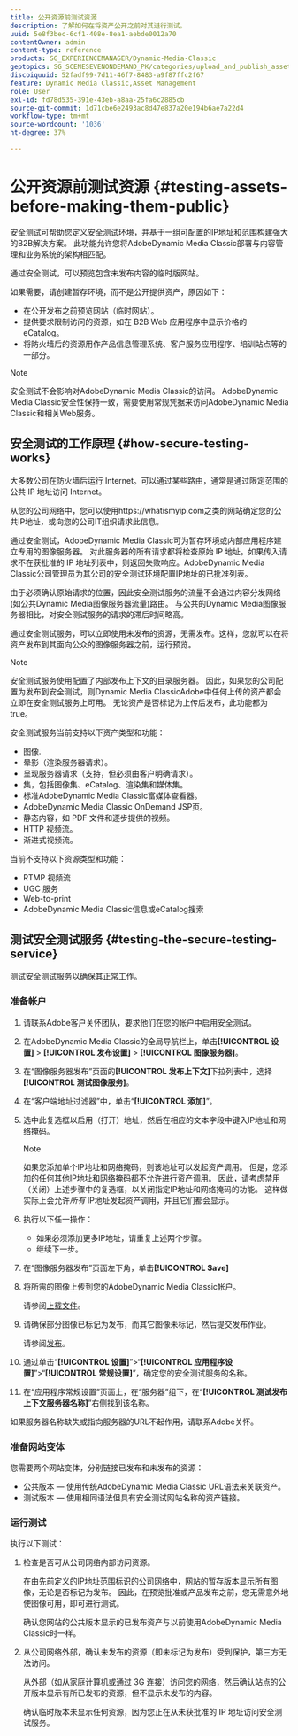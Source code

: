 ```yaml
---
title: 公开资源前测试资源
description: 了解如何在将资产公开之前对其进行测试。
uuid: 5e8f3bec-6cf1-408e-8ea1-aebde0012a70
contentOwner: admin
content-type: reference
products: SG_EXPERIENCEMANAGER/Dynamic-Media-Classic
geptopics: SG_SCENESEVENONDEMAND_PK/categories/upload_and_publish_assets
discoiquuid: 52fadf99-7d11-46f7-8483-a9f87ffc2f67
feature: Dynamic Media Classic,Asset Management
role: User
exl-id: fd78d535-391e-43eb-a8aa-25fa6c2885cb
source-git-commit: 1d71cbe6e2493ac8d47e837a20e194b6ae7a22d4
workflow-type: tm+mt
source-wordcount: '1036'
ht-degree: 37%

---
```


# 公开资源前测试资源 {#testing-assets-before-making-them-public}

安全测试可帮助您定义安全测试环境，并基于一组可配置的IP地址和范围构建强大的B2B解决方案。 此功能允许您将AdobeDynamic Media Classic部署与内容管理和业务系统的架构相匹配。

通过安全测试，可以预览包含未发布内容的临时版网站。

如果需要，请创建暂存环境，而不是公开提供资产，原因如下：

* 在公开发布之前预览网站（临时网站）。
* 提供要求限制访问的资源，如在 B2B Web 应用程序中显示价格的 eCatalog。
* 将防火墙后的资源用作产品信息管理系统、客户服务应用程序、培训站点等的一部分。

>[!NOTE]
>
>安全测试不会影响对AdobeDynamic Media Classic的访问。 AdobeDynamic Media Classic安全性保持一致，需要使用常规凭据来访问AdobeDynamic Media Classic和相关Web服务。

## 安全测试的工作原理 {#how-secure-testing-works}

大多数公司在防火墙后运行 Internet。可以通过某些路由，通常是通过限定范围的公共 IP 地址访问 Internet。

从您的公司网络中，您可以使用https://whatismyip.com之类的网站确定您的公共IP地址，或向您的公司IT组织请求此信息。

通过安全测试，AdobeDynamic Media Classic可为暂存环境或内部应用程序建立专用的图像服务器。 对此服务器的所有请求都将检查原始 IP 地址。如果传入请求不在获批准的 IP 地址列表中，则返回失败响应。AdobeDynamic Media Classic公司管理员为其公司的安全测试环境配置IP地址的已批准列表。

由于必须确认原始请求的位置，因此安全测试服务的流量不会通过内容分发网络(如公共Dynamic Media图像服务器流量)路由。 与公共的Dynamic Media图像服务器相比，对安全测试服务的请求的滞后时间略高。

通过安全测试服务，可以立即使用未发布的资源，无需发布。这样，您就可以在将资产发布到其面向公众的图像服务器之前，运行预览。

>[!NOTE]
>
>安全测试服务使用配置了内部发布上下文的目录服务器。 因此，如果您的公司配置为发布到安全测试，则Dynamic Media ClassicAdobe中任何上传的资产都会立即在安全测试服务上可用。 无论资产是否标记为上传后发布，此功能都为true。

安全测试服务当前支持以下资产类型和功能：

<!-- 

Comment Type: remark
Last Modified By: unknown unknown 
Last Modified Date: 

<p>Added videos to list below 9/11/2012. Moved “Render Server requests” from unsupported to supported, listed below on 3/15/2016 as per email from Cynthia March 11, 2016)</p>

 -->

* 图像.
* 晕影（渲染服务器请求）。
* 呈现服务器请求（支持，但必须由客户明确请求）。
* 集，包括图像集、eCatalog、渲染集和媒体集。
* 标准AdobeDynamic Media Classic富媒体查看器。
* AdobeDynamic Media Classic OnDemand JSP页。
* 静态内容，如 PDF 文件和逐步提供的视频。
* HTTP 视频流。
* 渐进式视频流。

当前不支持以下资源类型和功能：

* RTMP 视频流
* UGC 服务
* Web-to-print
* AdobeDynamic Media Classic信息或eCatalog搜索

## 测试安全测试服务 {#testing-the-secure-testing-service}

测试安全测试服务以确保其正常工作。

<!-- >[!NOTE]
>
>*If you do not mention any IPs under **[!UICONTROL Setup]** > **[!UICONTROL Application Setup]** > **[!UICONTROL Publish Setup]** > **[!UICONTROL Image Server]** > **[!UICONTROL Test Image Service]*** - If you add an IP only, that IP is able to call the assets and no other IP are allowed to make the calls. As long there is no IP mentioned under that section, all IPs are allowed to make the calls for the assets, and they show up. -->

### 准备帐户

<!-- 

Comment Type: remark
Last Modified By: unknown unknown 
Last Modified Date: 

<p>RB: Rewrote entire steps under “Prepare your account” 9/10/2012</p>

 -->

1. 请联系Adobe客户关怀团队，要求他们在您的帐户中启用安全测试。
1. 在AdobeDynamic Media Classic的全局导航栏上，单击&#x200B;**[!UICONTROL 设置]** > **[!UICONTROL 发布设置]** > **[!UICONTROL 图像服务器]**。
1. 在“图像服务器发布”页面的&#x200B;**[!UICONTROL 发布上下文]**&#x200B;下拉列表中，选择&#x200B;**[!UICONTROL 测试图像服务]**。
1. 在“客户端地址过滤器”中，单击“**[!UICONTROL 添加]**”。
1. 选中此复选框以启用（打开）地址，然后在相应的文本字段中键入IP地址和网络掩码。

   >[!NOTE]
   >
   >如果您添加单个IP地址和网络掩码，则该地址可以发起资产调用。 但是，您添加的任何其他IP地址和网络掩码都不允许进行资产调用。 因此，请考虑禁用（关闭）上述步骤中的复选框，以关闭指定IP地址和网络掩码的功能。 这样做实际上会允许&#x200B;*所有* IP地址发起资产调用，并且它们都会显示。

1. 执行以下任一操作：
   * 如果必须添加更多IP地址，请重复上述两个步骤。
   * 继续下一步。
1. 在“图像服务器发布”页面左下角，单击&#x200B;**[!UICONTROL Save]**
1. 将所需的图像上传到您的AdobeDynamic Media Classic帐户。

   请参阅[上载文件](uploading-files.md#uploading_files)。

1. 请确保部分图像已标记为发布，而其它图像未标记，然后提交发布作业。

   请参阅[发布](publishing-files.md#publishing_files)。

1. 通过单击“**[!UICONTROL 设置]**”>“**[!UICONTROL 应用程序设置]**”>“**[!UICONTROL 常规设置]**”，确定您的安全测试服务的名称。
1. 在“应用程序常规设置”页面上，在“服务器”组下，在“**[!UICONTROL 测试发布上下文服务器名称]**”右侧找到该名称。

如果服务器名称缺失或指向服务器的URL不起作用，请联系Adobe关怀。

### 准备网站变体

您需要两个网站变体，分别链接已发布和未发布的资源：

* 公共版本 — 使用传统AdobeDynamic Media Classic URL语法来关联资产。
* 测试版本 — 使用相同语法但具有安全测试网站名称的资产链接。

### 运行测试

执行以下测试：

1. 检查是否可从公司网络内部访问资源。

   在由先前定义的IP地址范围标识的公司网络中，网站的暂存版本显示所有图像，无论是否标记为发布。 因此，在预览批准或产品发布之前，您无需意外地使图像可用，即可进行测试。

   确认您网站的公共版本显示的已发布资产与以前使用AdobeDynamic Media Classic时一样。

1. 从公司网络外部，确认未发布的资源（即未标记为发布）受到保护，第三方无法访问。

   从外部（如从家庭计算机或通过 3G 连接）访问您的网络，然后确认站点的公开版本显示有所已发布的资源，但不显示未发布的内容。

   确认临时版本未显示任何资源，因为您正在从未获批准的 IP 地址访问安全测试服务。
